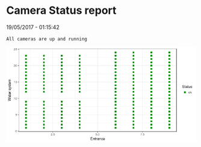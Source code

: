 Camera Status report
================
19/05/2017 - 01:15:42

    All cameras are up and running

![](camreport_files/figure-markdown_github/unnamed-chunk-2-1.png)
